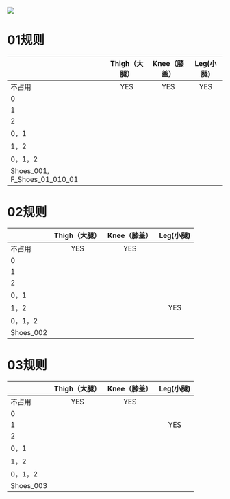 ![](https://cdn.nlark.com/yuque/0/2025/png/43256925/1737342758442-72d388e2-db79-494b-b54b-1c9c0f36e089.png)

# 01规则
|  | Thigh（大腿） | Knee（膝盖） | Leg(小腿) |
| --- | :---: | :---: | :---: |
| 不占用 | YES | YES | YES |
| 0 |  |  |  |
| 1 |  |  |  |
| 2 |  |  |  |
| 0，1 |  |  |  |
| 1，2 |  |  |  |
| 0，1，2 |  | | |
| Shoes_001, F_Shoes_01_010_01   | | | |


# 02规则
|  | Thigh（大腿） | Knee（膝盖） | Leg(小腿) |
| --- | :---: | :---: | :---: |
| 不占用 | YES | YES |  |
| 0 |  |  |  |
| 1 |  |  |  |
| 2 |  |  |  |
| 0，1 |  |  |  |
| 1，2 |  |  | YES |
| 0，1，2 |  | | |
| Shoes_002 | | | |


# 03规则
|  | Thigh（大腿） | Knee（膝盖） | Leg(小腿) |
| --- | :---: | :---: | :---: |
| 不占用 | YES | YES |  |
| 0 |  |  |  |
| 1 |  |  | YES |
| 2 |  |  |  |
| 0，1 |  |  |  |
| 1，2 |  |  |  |
| 0，1，2 |  | | |
| Shoes_003 | | | |




# 
